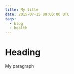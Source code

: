 ```yaml
---
title: My title
date: 2015-07-15 00:00:00 UTC
tags:
  - blog
  - health
---
```


# Heading

My paragraph

